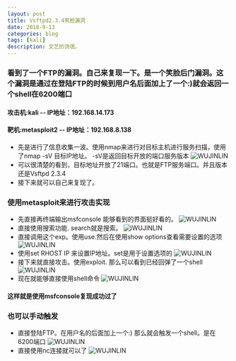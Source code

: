 ```yaml
---
layout: post
title: Vsftpd2.3.4笑脸漏洞
date: 2018-9-13
categories: blog
tags: [kali]
description: 文艺的流氓。
---
```

### 看到了一个FTP的漏洞。自己来复现一下。是一个笑脸后门漏洞。这个漏洞是通过在登陆FTP的时候到用户名后面加上了一个:)就会返回一个shell在6200端口
#### 攻击机:kali -- IP地址：192.168.14.173
#### 靶机:metasploit2 -- IP地址：192.168.8.138
 - 先是进行了信息收集一波。使用nmap来进行对目标主机进行服务扫描，使用了nmap -sV 目标IP地址。 -sV是返回目标开放的端口服务版本
![WUJINLIN](https://s1.ax1x.com/2018/09/15/iEvnjH.png)
 - 可以很清楚的看到，目标地址开放了21端口。也就是FTP服务端口。并且版本还是Vsftpd 2.3.4
 - 接下来就可以自己来复现了。

### 使用metasploit来进行攻击实现
 - 先直接再终端输出msfconsole 能够看到的界面挺好看的。
![WUJINLIN](https://s1.ax1x.com/2018/09/15/iEvMDA.png)
 - 直接使用搜索功能. search就是搜索。
![iWUJINLIN](https://s1.ax1x.com/2018/09/15/iEvtgg.png)
 - 直接调用这个exp。使用use.然后在使用show options查看需要设置的选项
![WUJINLIN](https://s1.ax1x.com/2018/09/15/iEv3UP.png)
 - 使用set RHOST IP 来设置IP地址。set是用于设置选项的
![WUJINLIN](https://s1.ax1x.com/2018/09/15/iEv84f.png)
 - 接下来就直接攻击。使用exploit. 那么可以看到已经回弹了一个shell
![WUJINLIN](https://s1.ax1x.com/2018/09/15/iEvY8S.png)
 - 现在就能够直接使用shell命令
![WUJINLIN](https://s1.ax1x.com/2018/09/15/iEvauj.png)

#### 这样就是使用msfconsole复现成功过了

### 也可以手动触发
 - 直接登陆FTP。在用户名的后面加上一个:) 那么就会触发一个shell。是在6200端口
![WUJINLIN](https://s1.ax1x.com/2018/09/15/iEvdDs.png)
 - 直接使用nc连接就可以了
![WUJINLIN](https://s1.ax1x.com/2018/09/15/iEvBEq.png)

